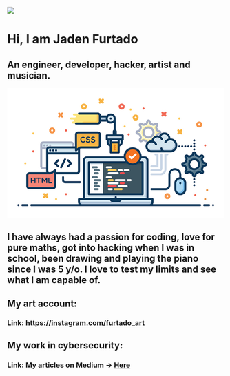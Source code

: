 ![](https://komarev.com/ghpvc/?username=JadenFurtado&color=green)

# Hi, I am Jaden Furtado
## An engineer, developer, hacker, artist and musician. 
![Alt text](https://raw.githubusercontent.com/JadenFurtado/JadenFurtado/main/a.jpg?raw=true) 
## I have always had a passion for coding, love for pure maths, got into hacking when I was in school, been drawing and playing the piano since I was 5 y/o. I love to test my limits and see what I am capable of.

## My art account:
### Link: https://instagram.com/furtado_art

## My work in cybersecurity:
### Link: My articles on Medium -> <a href="https://medium.com/@furtadojaden">Here</a> 
